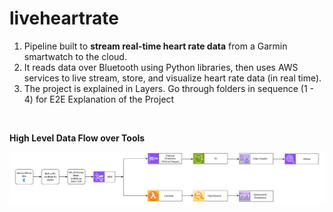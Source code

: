 # liveheartrate
1) Pipeline built to **stream real-time heart rate data** from a Garmin smartwatch to the cloud.
2) It reads data over Bluetooth using Python libraries, then uses AWS services to live stream, store, and visualize heart rate data (in real time).
3) The project is explained in Layers. Go through folders in sequence (1 - 4) for E2E Explanation of the Project

&nbsp;

**High Level Data Flow over Tools**

![High Level Data Flow over Tools](https://github.com/adiman1/liveheartrate/blob/a00cdcde870b9a315ff554fa7fec4609def762c6/images/HR%20Stream%20flow.jpg)
